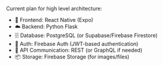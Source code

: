 Current plan for high level architecture:

- 📱 Frontend: React Native (Expo)
- ☁️ Backend: Python Flask
- 🗄️ Database: PostgreSQL (or Supabase/Firebase Firestore)
- 🔐 Auth: Firebase Auth (JWT-based authentication)
- 🔗 API Communication: REST (or GraphQL if needed)
- 📦 Storage: Firebase Storage (for images/files)

